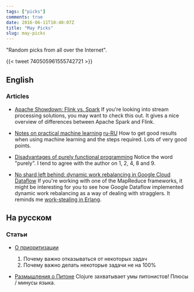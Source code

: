 ```yaml
---
tags: ["picks"]
comments: true
date: 2016-06-11T10:40:07Z
title: "May Picks"
slug: may-picks
---
```


"Random picks from all over the Internet".

<!--more-->

{{< tweet 740505961555742721 >}}

## English

### Articles

* [Apache Showdown: Flink vs. Spark](https://tech.zalando.de/blog/apache-showdown-flink-vs.-spark/)
  If you're looking into stream processing solutions, you may want to check this out. It gives a nice overview of differences between Apache Spark and Flink.

* [Notes on practical machine learning](https://alexott.blogspot.ru/2016/06/notes-on-practical-machine-learning.html)
  [ru-RU](https://alexott-ru.blogspot.ru/2016/06/blog-post.html)
  How to get good results when using machine learning and the steps required. Lots of very good points.

* [Disadvantages of purely functional programming](https://flyingfrogblog.blogspot.ru/2016/05/disadvantages-of-purely-functional.html)
  Notice the word "purely". I tend to agree with the author on 1, 2, 4, 8 and 9.

* [No shard left behind: dynamic work rebalancing in Google Cloud Dataflow](https://cloud.google.com/blog/big-data/2016/05/no-shard-left-behind-dynamic-work-rebalancing-in-google-cloud-dataflow)
  If you're working with one of the MapReduce frameworks, it might be interesting for you to see how Google Dataflow implemented dynamic work rebalancing as a way of dealing with stragglers. It reminds me [work-stealing in Erlang](https://jlouisramblings.blogspot.ru/2013/01/how-erlang-does-scheduling.html).

## На русском

### Статьи

* [О приоритизации](https://medium.com/@allo/%D0%BE-%D0%BF%D1%80%D0%B8%D0%BE%D1%80%D0%B8%D1%82%D0%B8%D0%B7%D0%B0%D1%86%D0%B8%D0%B8-7f0556b49fcb#.e0yc5a48y)
  1) Почему важно отказываться от некоторых задач
  2) Почему важно делать некоторые задачи не на 100%

* [Размышления о Питоне](http://grishaev.me/python)
  Clojure захватывает умы питонистов! Плюсы / минусы языка.
